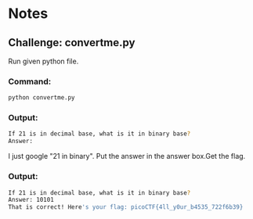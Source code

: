 # Notes
## Challenge: convertme.py
Run given python file.
### Command:
```bash
python convertme.py
```
### Output:
```bash
If 21 is in decimal base, what is it in binary base?
Answer:
```
I just google "21 in binary". Put the answer in the answer box.Get the flag.
### Output:
```bash
If 21 is in decimal base, what is it in binary base?
Answer: 10101
That is correct! Here's your flag: picoCTF{4ll_y0ur_b4535_722f6b39}
```
